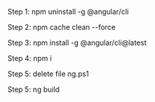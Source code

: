 Step 1: npm uninstall -g @angular/cli

Step 2: npm cache clean --force

Step 3: npm install -g @angular/cli@latest

Step 4: npm i
 
Step 5: delete file ng.ps1

Step 5: ng build